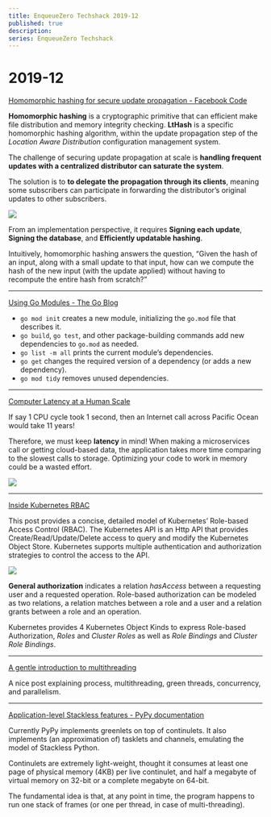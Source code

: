 ```yaml
---
title: EnqueueZero Techshack 2019-12
published: true
description:
series: EnqueueZero Techshack
---
```


# 2019-12

[Homomorphic hashing for secure update propagation - Facebook Code](https://code.fb.com/security/homomorphic-hashing/)

**Homomorphic hashing** is a cryptographic primitive that can efficient make file distribution and memory integrity checking. **LtHash** is a specific homomorphic hashing algorithm, within the update propagation step of the *Location Aware Distribution* configuration management system.

The challenge of securing update propagation at scale is **handling frequent updates with a centralized distributor can saturate the system**. 

The solution is to **to delegate the propagation through its clients**, meaning some subscribers can participate in forwarding the distributor’s original updates to other subscribers.

![](https://code.fb.com/wp-content/uploads/2019/02/HH2.jpg)

From an implementation perspective, it requires **Signing each update**, **Signing the database**, and **Efficiently updatable hashing**.

Intuitively, homomorphic hashing answers the question, “Given the hash of an input, along with a small update to that input, how can we compute the hash of the new input (with the update applied) without having to recompute the entire hash from scratch?”

---

[Using Go Modules - The Go Blog](https://blog.golang.org/using-go-modules)

- `go mod init` creates a new module, initializing the `go.mod` file that describes it.
- `go build`, `go test`, and other package-building commands add new dependencies to `go.mod` as needed.
- `go list -m all` prints the current module’s dependencies.
- `go get` changes the required version of a dependency (or adds a new dependency).
- `go mod tidy` removes unused dependencies.

---

[Computer Latency at a Human Scale](https://www.prowesscorp.com/computer-latency-at-a-human-scale/)

If say 1 CPU cycle took 1 second, then an Internet call across Pacific Ocean would take 11 years!

Therefore, we must keep **latency** in mind! When making a microservices call or getting cloud-based data, the application takes more time comparing to the slowest calls to storage. Optimizing your code to work in memory could be a wasted effort.

![](https://www.prowesscorp.com/wp-content/uploads/2017/06/LatencyBlog.png)

---

[Inside Kubernetes RBAC](https://medium.com/@dominik.tornow/inside-kubernetes-rbac-9988b08a738a)

This post provides a concise, detailed model of Kubernetes’ Role-based Access Control (RBAC). The Kubernetes API is an Http API that provides Create/Read/Update/Delete access to query and modify the Kubernetes Object Store. Kubernetes supports multiple authentication and authorization strategies to control the access to the API.

![](https://cdn-images-1.medium.com/max/1600/1*IPaeQvr1NX0wGx-V8D3rRw.png)

**General authorization** indicates a relation *hasAccess* between a requesting user and a requested operation. Role-based authorization can be modeled as two relations, a relation matches between a role and a user and a relation grants between a role and an operation.

Kubernetes provides 4 Kubernetes Object Kinds to express Role-based Authorization, *Roles* and *Cluster Roles* as well as *Role Bindings* and *Cluster Role Bindings*.

---

[A gentle introduction to multithreading](https://www.internalpointers.com/post/gentle-introduction-multithreading)

A nice post explaining process, multithreading, green threads, concurrency, and parallelism.

---

[Application-level Stackless features - PyPy documentation](https://pypy.readthedocs.io/en/latest/stackless.html)

Currently PyPy implements greenlets on top of continulets. It also implements (an approximation of) tasklets and channels, emulating the model of Stackless Python.

Continulets are extremely light-weight, thought it consumes at least one page of physical memory (4KB) per live continulet, and half a megabyte of virtual memory on 32-bit or a complete megabyte on 64-bit.

The fundamental idea is that, at any point in time, the program happens to run one stack of frames (or one per thread, in case of multi-threading).
